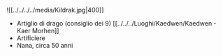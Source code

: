 ![[../../../../media/Kildrak.jpg|400]]

- Artiglio di drago (consiglio dei 9) [[../../../Luoghi/Kaedwen/Kaedwen - Kaer Morhen]] 
- Artificiere
- Nana, circa 50 anni